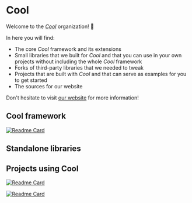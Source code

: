 # Cool

Welcome to the [*Cool*][website] organization! 🥳

In here you will find:
- The core *Cool* framework and its extensions
- Small libraries that we built for *Cool* and that you can use in your own projects without including the whole *Cool* framework
- Forks of third-party libraries that we needed to tweak
- Projects that are built with *Cool* and that can serve as examples for you to get started
- The sources for our website

Don't hesitate to visit [our website][website] for more information!

[website]: https://coollibs.github.io/home/

## Cool framework

[![Readme Card](https://github-readme-stats.vercel.app/api/pin/?username=CoolLibs&repo=Cool)](https://github.com/CoolLibs/Cool)

## Standalone libraries

## Projects using Cool

[![Readme Card](https://github-readme-stats.vercel.app/api/pin/?username=CoolLibs&repo=Demo)](https://github.com/CoolLibs/Demo)

[![Readme Card](https://github-readme-stats.vercel.app/api/pin/?username=CoolLibs&repo=Lab)](https://github.com/CoolLibs/Lab)